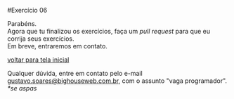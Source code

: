 #Exercício 06
	
Parabéns.  
Agora que tu finalizou os exercícios, faça um _pull request_ para que eu corrija seus exercícios.  
Em breve, entraremos em contato.

[voltar para tela inicial](https://github.com/gustavomathias/bighouseweb/blob/master/README.md)

Qualquer dúvida, entre em contato pelo e-mail gustavo.soares@bighouseweb.com.br, com o assunto "vaga programador". _*se aspas_
